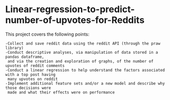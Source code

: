 # Linear-regression-to-predict-number-of-upvotes-for-Reddits

This project covers the following points:

    -Collect and save reddit data using the reddit API (through the praw library)
    -Conduct descriptive analyses, via manipulation of data stored in a pandas dataframe, 
     and via the creation and exploration of graphs, of the number of upvotes of reddit comments
    -Conduct a linear regression to help understand the factors associated with a top post having 
     many upvotes on reddit
    -Implement additional feature sets and/or a new model and describe why those decisions were 
     made and what their effects were on performance
